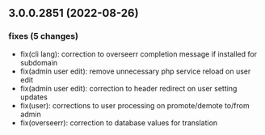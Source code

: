 ## 3.0.0.2851 (2022-08-26)

### fixes (5 changes)

- fix(cli lang): correction to overseerr completion message if installed for subdomain
- fix(admin user edit): remove unnecessary php service reload on user edit
- fix(admin user edit): correction to header redirect on user setting updates
- fix(user): corrections to user processing on promote/demote to/from admin
- fix(overseerr): correction to database values for translation
